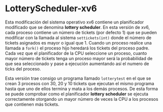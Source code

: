 # LotteryScheduler-xv6

Esta modificación del sistema operativo xv6 contiene un planificador modificado que se denomina **lottery scheduler**. En esta versión de xv6, cada proceso contiene un número de tickets (por defecto 1) que se pueden modificar con la llamada al sistema `settickets(int)` donde el número de tickets asignados es mayor o igual que 1. Cuando un proceso realice una llamada a `fork()` el proceso hijo heredará los tickets del proceso padre. Cada vez que el planificador de la CPU seleccione un proceso, cuanto mayor número de tickets tenga un proceso mayor será la probabilidad de que sea seleccionado y pase a ejecución aumentando así el numero de ticks del proceso.

Esta versión trae consigo un programa llamado `lotterytest` en el que se crean 3 procesos con 30, 20 y 10 tickets que ejecutan el mismo programa hasta que uno de ellos termina y mata a los demás procesos. De esta forma se puede comprobar como el planificador **lottery scheduler** se ejecuta correctamente otorgando un mayor número de veces la CPU a los procesos que contienen más tickets.
